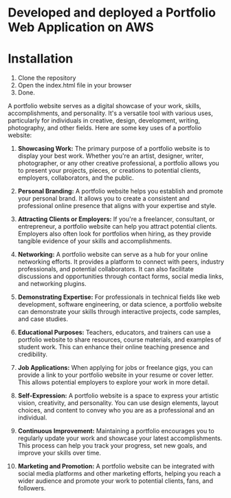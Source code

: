 # Developed and deployed a Portfolio Web Application on AWS
# Installation
1. Clone the repository
2. Open the index.html file in your browser
3. Done.

A portfolio website serves as a digital showcase of your work, skills, accomplishments, and personality. It's a versatile tool with various uses, particularly for individuals in creative, design, development, writing, photography, and other fields. Here are some key uses of a portfolio website:

1. **Showcasing Work:** The primary purpose of a portfolio website is to display your best work. Whether you're an artist, designer, writer, photographer, or any other creative professional, a portfolio allows you to present your projects, pieces, or creations to potential clients, employers, collaborators, and the public.

2. **Personal Branding:** A portfolio website helps you establish and promote your personal brand. It allows you to create a consistent and professional online presence that aligns with your expertise and style.

3. **Attracting Clients or Employers:** If you're a freelancer, consultant, or entrepreneur, a portfolio website can help you attract potential clients. Employers also often look for portfolios when hiring, as they provide tangible evidence of your skills and accomplishments.

4. **Networking:** A portfolio website can serve as a hub for your online networking efforts. It provides a platform to connect with peers, industry professionals, and potential collaborators. It can also facilitate discussions and opportunities through contact forms, social media links, and networking plugins.

5. **Demonstrating Expertise:** For professionals in technical fields like web development, software engineering, or data science, a portfolio website can demonstrate your skills through interactive projects, code samples, and case studies.

6. **Educational Purposes:** Teachers, educators, and trainers can use a portfolio website to share resources, course materials, and examples of student work. This can enhance their online teaching presence and credibility.

7. **Job Applications:** When applying for jobs or freelance gigs, you can provide a link to your portfolio website in your resume or cover letter. This allows potential employers to explore your work in more detail.

8. **Self-Expression:** A portfolio website is a space to express your artistic vision, creativity, and personality. You can use design elements, layout choices, and content to convey who you are as a professional and an individual.

9. **Continuous Improvement:** Maintaining a portfolio encourages you to regularly update your work and showcase your latest accomplishments. This process can help you track your progress, set new goals, and improve your skills over time.

10. **Marketing and Promotion:** A portfolio website can be integrated with social media platforms and other marketing efforts, helping you reach a wider audience and promote your work to potential clients, fans, and followers.

